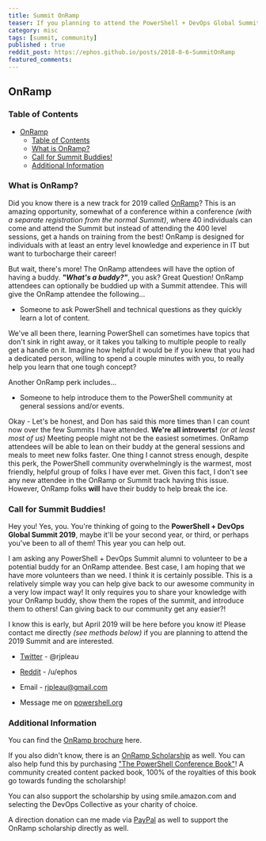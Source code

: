 ```yaml
---
title: Summit OnRamp
teaser: If you planning to attend the PowerShell + DevOps Global Summit 2019, this message is for you!
category: misc
tags: [summit, community]
published : true
reddit_post: https://ephos.github.io/posts/2018-8-6-SummitOnRamp
featured_comments:
---
```


## OnRamp

### Table of Contents

<!-- TOC -->

- [OnRamp](#onramp)
    - [Table of Contents](#table-of-contents)
    - [What is OnRamp?](#what-is-onramp)
    - [Call for Summit Buddies!](#call-for-summit-buddies)
    - [Additional Information](#additional-information)

<!-- /TOC -->

### What is OnRamp?

Did you know there is a new track for 2019 called [OnRamp][OnRamp]?  This is an amazing opportunity, somewhat of a conference within a conference _(with a separate registration from the normal Summit)_, where 40 individuals can come and attend the Summit but instead of attending the 400 level sessions, get a hands on training from the best!  OnRamp is designed for individuals with at least an entry level knowledge and experience in IT but want to turbocharge their career!

But wait, there's more!  The OnRamp attendees will have the option of having a buddy.  _**"What's a buddy?"**_, you ask?  Great Question!  OnRamp attendees can optionally be buddied up with a Summit attendee.  This will give the OnRamp attendee the following...

- Someone to ask PowerShell and technical questions as they quickly learn a lot of content.

We've all been there, learning PowerShell can sometimes have topics that don't sink in right away, or it takes you talking to multiple people to really get a handle on it.  Imagine how helpful it would be if you knew that you had a dedicated person, willing to spend a couple minutes with you, to really help you learn that one tough concept?

Another OnRamp perk includes...

- Someone to help introduce them to the PowerShell community at general sessions and/or events.

Okay - Let's be honest, and Don has said this more times than I can count now over the few Summits I have attended.  **We're all introverts!** _(or at least most of us)_  Meeting people might not be the easiest sometimes.  OnRamp attendees will be able to lean on their buddy at the general sessions and meals to meet new folks faster.
One thing I cannot stress enough, despite this perk, the PowerShell community overwhelmingly is the warmest, most friendly, helpful group of folks I have ever met.  Given this fact, I don't see any new attendee in the OnRamp or Summit track having this issue.  However, OnRamp folks **will** have their buddy to help break the ice.

### Call for Summit Buddies!

Hey you!  Yes, you.  You're thinking of going to the **PowerShell + DevOps Global Summit 2019**, maybe it'll be your second year, or third, or perhaps you've been to all of them!  This year you can help out.

I am asking any PowerShell + DevOps Summit alumni to volunteer to be a potential buddy for an OnRamp attendee.  Best case, I am hoping that we have more volunteers than we need.  I think it is certainly possible.  This is a relatively simple way you can help give back to our awesome community in a very low impact way!  It only requires you to share your knowledge with your OnRamp buddy, show them the ropes of the summit, and introduce them to others!  Can giving back to our community get any easier?!

I know this is early, but April 2019 will be here before you know it!  Please contact me directly _(see methods below)_ if you are planning to attend the 2019 Summit and are interested.

* [Twitter][Twitter] - @rjpleau

* [Reddit][Reddit] - /u/ephos

* Email - rjpleau@gmail.com

* Message me on [powershell.org][powershellorg]

### Additional Information

You can find the [OnRamp brochure][OnRampBrochure] here.

If you also didn't know, there is an [OnRamp Scholarship][OnRampScholarship] as well.  You can also help fund this by purchasing ["The PowerShell Conference Book"][book]!  A community created content packed book, 100% of the royalties of this book go towards funding the scholarship!

You can also support the scholarship by using smile.amazon.com and selecting the DevOps Collective as your charity of choice.

A direction donation can me made via [PayPal][PayPal] as well to support the OnRamp scholarship directly as well.

[OnRamp]:https://powershell.org/summit/summit-onramp/
[powershellorgforum]:https://powershell.org/forums/forum/powershell-summit/
[Twitter]:https://twitter.com/rjpleau
[Reddit]:https://www.reddit.com/user/ephos
[powershellorg]:https://powershell.org/
[OnRampBrochure]:https://indd.adobe.com/view/7c87735a-8914-4536-b668-857242085785
[OnRampScholarship]:https://powershell.org/summit/summit-onramp/onramp-scholarship/
[Book]:https://leanpub.com/powershell-conference-book
[PayPal]:http://bit.ly/SummitOnRamp